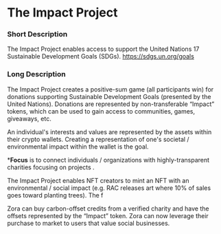 # The Impact Project 

### Short Description

The Impact Project enables access to support the United Nations 17 Sustainable Development Goals (SDGs). https://sdgs.un.org/goals

### Long  Description

The Impact Project creates a positive-sum game (all participants win) for donations supporting Sustainable Development Goals (presented by the United Nations). Donations are represented by non-transferable “Impact” tokens, which can be used to gain access to communities, games, giveaways, etc.

An individual's interests and values are represented by the assets within their crypto wallets. Creating a representation of one's societal / environmental impact within the wallet is the goal. 

***Focus** is to connect individuals / organizations with highly-transparent charities focusing on projects . 

The Impact Project enables NFT creators to mint an NFT with an environmental / social impact (e.g. RAC releases art where 10% of sales goes toward planting trees). The f

Zora can buy carbon-offset credits from a verified charity and have the offsets represented by the “Impact” token. Zora can now leverage their purchase to market to users that value social businesses. 
